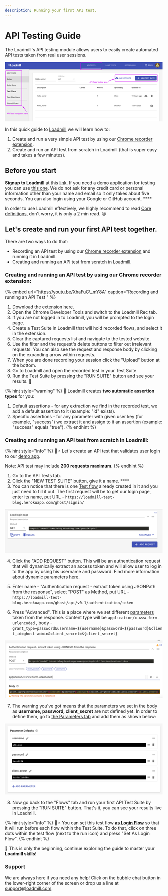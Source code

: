 ```yaml
---
description: Running your first API test.
---
```


# API Testing Guide

The Loadmill's API testing module allows users to easily create automated API tests taken from real user sessions.

![](../.gitbook/assets/screenshot-78-.png)

In this quick guide to [Loadmill](https://loadmill.com/app/signup) we will learn how to:

1. Create and run a very simple API test by using our [Chrome recorder extension](https://docs.loadmill.com/working-with-the-recorder).
2. Create and run an API test from scratch in Loadmill \(that is super easy and takes a few minutes\).

## **Before you start**

**Signup to Loadmill** at this [link](https://www.loadmill.com/app/signup). If you need a demo application for testing you can use [this one](https://loadmill-test-blog.herokuapp.com). We do not ask for any credit card or personal information other than your name and email so it only takes about five seconds. You can also login using your Google or GitHub account. ****

In order to use Loadmill effectively, we highly recommend to read [Core definitions](https://docs.loadmill.com/core-definitions), don't worry, it is only a 2 min read. 😉 

## Let's create and run your first API test together. 

There are two ways to do that: 

* Recording an API test by using our [Chrome recorder extension](https://docs.loadmill.com/working-with-the-recorder) and running it in Loadmill.
* Creating and running an API test from scratch in Loadmill. 

### **Creating and running an API test by using our Chrome recorder extension:**

{% embed url="https://youtu.be/XhaFuC\_mY8A" caption="Recording and running an API Test " %}

1. Download the extension [here](https://chrome.google.com/webstore/detail/loadmill-recorder/gdkmnfehipofdefhpegbgkkocinlaofd?hl=en).
2. Open the Chrome Developer Tools and switch to the Loadmill Rec tab. 
3. If you are not logged in to Loadmill, you will be prompted to the login page.
4. Create a Test Suite in Loadmill that will hold recorded flows, and select it in the extension. 
5. Clear the captured requests list and navigate to the tested website. 
6. Use the filter and the request's delete buttons to filter out irrelevant requests. You can also see the request and response body by clicking on the expanding arrow within requests.
7. When you are done recording your session click the "Upload" button at the bottom.
8. Go to Loadmill and open the recorded test in your Test Suite.
9. Run the Test Suite by pressing the "RUN SUITE" button and see your results. 🥳 

{% hint style="warning" %}
🧠 Loadmill creates **two automatic assertion types** for you:

1. Default assertions - for any extraction we find in the recorded test, we add a default assertion to it \(example: "id" exists\).
2. Specific assertions - for any parameter with given user key \(for example, "success"\) we extract it and assign to it an assertion \(example: "success" equals "true"\).
{% endhint %}

### Creating and running an API test from scratch in Loadmill:

{% hint style="info" %}
🧙♂ Let's create an API test that validates user login to our [demo app](https://loadmill-test-blog.herokuapp.com/). 

Note: API test may include **200 requests maximum**.
{% endhint %}

1. Go to the API Tests tab.
2. Click the "NEW TEST SUITE" button, give it a name. ****
3. You can notice that there is one [Test flow](https://docs.loadmill.com/core-definitions) already created in it and you just need to fill it out. The first request will be to get our login page, enter its name, put URL - `https://loadmill-test-blog.herokuapp.com/ghost/signin/`  

![Load login page request](../.gitbook/assets/login_get_1.png)

4. Click the "ADD REQUEST" button. This will be an authentication request that will dynamically extract an access token and will allow user to log in to the app by using his username and password. Find more information about dynamic parameters [here](https://docs.loadmill.com/api-testing/test-suite-editor/parameters). 

5. Enter name - "Authentication request - extract token using JSONPath from the response", select "POST" as Method, put URL - `https://loadmill-test-blog.herokuapp.com/ghost/api/v0.1/authentication/token`    

6. Press "Advanced". This is a place where we set different [parameters](https://docs.loadmill.com/api-testing/test-suite-editor/parameters) taken from the response. Content type will be `application/x-www-form-urlencoded`  , body - `grant_type=password&username=${username}&password=${password}&client_id=ghost-admin&client_secret=${client_secret}`              

![](../.gitbook/assets/params_set_2.png)

7. The warning you've got means that the parameters we set in the body as **username, password, client\_secret** are not defined yet. In order to define them, go to [the Parameters tab](https://docs.loadmill.com/api-testing/test-suite-editor/test-suite-parameters) and add them as shown below:

![The Test Suite Parameters](../.gitbook/assets/test_suite_params.png)

8. Now go back to the "Flows" tab and run your first API Test Suite by pressing the "RUN SUITE" button. That's it, you can see your results live in Loadmill.

{% hint style="info" %}
🧙♂ You can set this test flow [**as Login Flow**](https://docs.loadmill.com/api-testing/test-suite-editor/global-login-flow) so that it will run before each flow within the Test Suite. To do that, click on three dots within the test flow \(next to the run icon\) and press "Set As Login Flow".
{% endhint %}

 🎉 This is only the beginning, continue exploring the guide to master your **Loadmill skills**!

### Support

We are always here if you need any help! Click on the bubble chat button in the lower-right corner of the screen or drop us a line at [support@loadmill.com](mailto:support@loadmill.com).  





